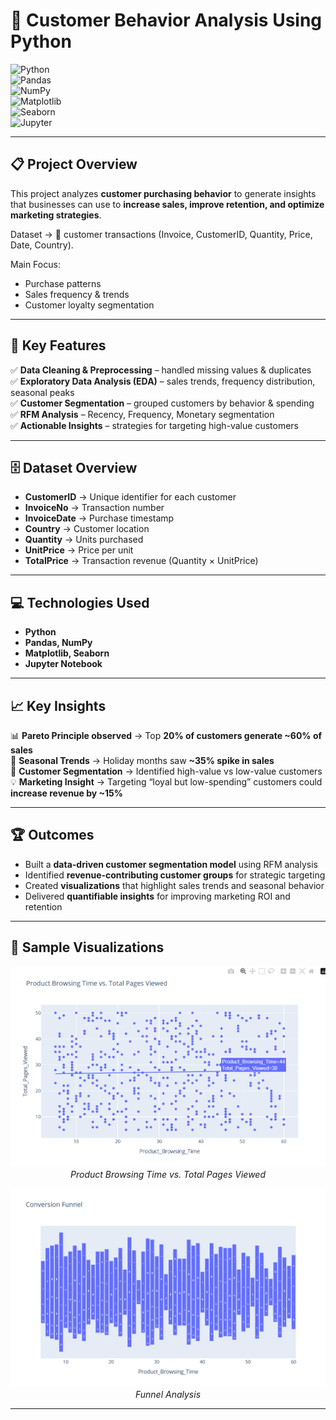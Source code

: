 # 🛒 Customer Behavior Analysis Using Python  

![Python](https://img.shields.io/badge/Python-3776AB?style=for-the-badge&logo=python&logoColor=white)  
![Pandas](https://img.shields.io/badge/Pandas-150458?style=for-the-badge&logo=pandas&logoColor=white)  
![NumPy](https://img.shields.io/badge/Numpy-013243?style=for-the-badge&logo=numpy&logoColor=white)  
![Matplotlib](https://img.shields.io/badge/Matplotlib-000000?style=for-the-badge&logo=plotly&logoColor=white)  
![Seaborn](https://img.shields.io/badge/Seaborn-5A9?style=for-the-badge)  
![Jupyter](https://img.shields.io/badge/Jupyter-F37626?style=for-the-badge&logo=jupyter&logoColor=white)  

---

## 📋 Project Overview  
This project analyzes **customer purchasing behavior** to generate insights that businesses can use to **increase sales, improve retention, and optimize marketing strategies**.  

Dataset → 🧾 customer transactions (Invoice, CustomerID, Quantity, Price, Date, Country).  

Main Focus:  
- Purchase patterns  
- Sales frequency & trends  
- Customer loyalty segmentation  

---

## 🚀 Key Features  

✅ **Data Cleaning & Preprocessing** – handled missing values & duplicates  
✅ **Exploratory Data Analysis (EDA)** – sales trends, frequency distribution, seasonal peaks  
✅ **Customer Segmentation** – grouped customers by behavior & spending  
✅ **RFM Analysis** – Recency, Frequency, Monetary segmentation  
✅ **Actionable Insights** – strategies for targeting high-value customers  

---

## 🗄️ Dataset Overview  

- **CustomerID** → Unique identifier for each customer  
- **InvoiceNo** → Transaction number  
- **InvoiceDate** → Purchase timestamp  
- **Country** → Customer location  
- **Quantity** → Units purchased  
- **UnitPrice** → Price per unit  
- **TotalPrice** → Transaction revenue (Quantity × UnitPrice)  

---

## 💻 Technologies Used  

- **Python**  
- **Pandas, NumPy**  
- **Matplotlib, Seaborn**  
- **Jupyter Notebook**  

---

## 📈 Key Insights  

📊 **Pareto Principle observed** → Top **20% of customers generate ~60% of sales**  
🎁 **Seasonal Trends** → Holiday months saw **~35% spike in sales**  
👥 **Customer Segmentation** → Identified high-value vs low-value customers  
💡 **Marketing Insight** → Targeting “loyal but low-spending” customers could **increase revenue by ~15%**  

---

## 🏆 Outcomes  

- Built a **data-driven customer segmentation model** using RFM analysis  
- Identified **revenue-contributing customer groups** for strategic targeting  
- Created **visualizations** that highlight sales trends and seasonal behavior  
- Delivered **quantifiable insights** for improving marketing ROI and retention  

---

## 📸 Sample Visualizations  

<p align="center">
  <img src="https://github.com/Dhowfiq/customer-behaviour-/blob/main/Screenshot%202025-10-03%20213719.png" width="600"/>
  <br>
  <i>Product Browsing Time vs. Total Pages Viewed</i>
</p>  

<p align="center">
  <img src="https://github.com/Dhowfiq/customer-behaviour-/blob/main/Screenshot%202025-10-03%20214228.png" width="600"/>
  <br>
  <i>Funnel Analysis</i>
</p>  

---


